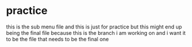 # practice
this is the sub menu file and this is just for practice but this might end up being the final file because this is the branch i am working on and i want it to be the file that needs to be the final one
